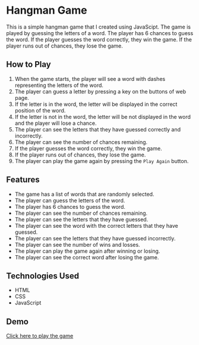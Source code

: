 # Hangman Game

This is a simple hangman game that I created using JavaScipt. The game is played by guessing the letters of a word. The player has 6 chances to guess the word. If the player guesses the word correctly, they win the game. If the player runs out of chances, they lose the game.

## How to Play

1. When the game starts, the player will see a word with dashes representing the letters of the word.
2. The player can guess a letter by pressing a key on the buttons of web page.
3. If the letter is in the word, the letter will be displayed in the correct position of the word.
4. If the letter is not in the word, the letter will be not displayed in the word and the player will lose a chance.
5. The player can see the letters that they have guessed correctly and incorrectly.
6. The player can see the number of chances remaining.
7. If the player guesses the word correctly, they win the game.
8. If the player runs out of chances, they lose the game.
9. The player can play the game again by pressing the `Play Again` button.

## Features

- The game has a list of words that are randomly selected.
- The player can guess the letters of the word.
- The player has 6 chances to guess the word.
- The player can see the number of chances remaining.
- The player can see the letters that they have guessed.
- The player can see the word with the correct letters that they have guessed.
- The player can see the letters that they have guessed incorrectly.
- The player can see the number of wins and losses.
- The player can play the game again after winning or losing.
- The player can see the correct word after losing the game.

## Technologies Used

- HTML
- CSS
- JavaScript

## Demo

[Click here to play the game](https://ajay-dhangar.github.io/hangman-game/)
